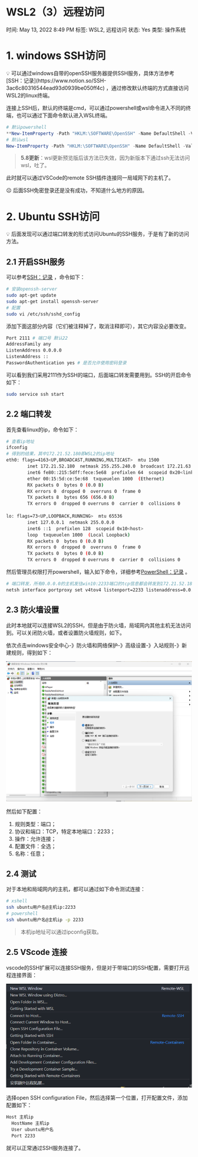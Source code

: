 # WSL2（3）远程访问

时间: May 13, 2022 8:49 PM
标签: WSL2, 远程访问
状态: Yes
类型: 操作系统

# 1. windows SSH访问

<aside>
💡 可以通过windows自带的openSSH服务器提供SSH服务，具体方法参考[SSH：记录](https://www.notion.so/SSH-3ac6c80316544ead93d0939be050ff4c) ，通过修改默认终端的方式直接访问WSL2的linux终端。

</aside>

连接上SSH后，默认的终端是cmd，可以通过powershell或wsl命令进入不同的终端，也可以通过下面命令默认进入WSL终端。

```powershell
# 默认powershell
**New-ItemProperty -Path "HKLM:\SOFTWARE\OpenSSH" -Name DefaultShell -Value "C:\Windows\System32\WindowsPowerShell\v1.0\powershell.exe" -PropertyType String -Force**
# 默认wsl
New-ItemProperty -Path "HKLM:\SOFTWARE\OpenSSH" -Name DefaultShell -Value "C:\WINDOWS\System32\bash.exe" -PropertyType String -Force
```

> **5.8更新**：wsl更新预览版后该方法已失效，因为新版本下通过ssh无法访问wsl，吐了。
> 

此时就可以通过VSCode的remote SSH插件连接同一局域网下的主机了。

<aside>
☹️ 后面SSH免密登录还是没有成功，不知道什么地方的原因。

</aside>

# 2. Ubuntu SSH访问

<aside>
💡 后面发现可以通过端口转发的形式访问Ubuntu的SSH服务，于是有了新的访问方法。

</aside>

## 2.1 开启SSH服务

可以参考[SSH：记录](https://www.notion.so/SSH-3ac6c80316544ead93d0939be050ff4c) ，命令如下：

```bash
# 安装openssh-server
sudo apt-get update
sudo apt-get install openssh-server
# 配置
sudo vi /etc/ssh/sshd_config
```

添加下面这部分内容（它们被注释掉了，取消注释即可），其它内容没必要改变。

```bash
Port 2111 # 端口号 默认22
AddressFamily any
ListenAddress 0.0.0.0
ListenAddress ::
PasswordAuthentication yes # 是否允许使用密码登录
```

可以看到我们采用2111作为SSH的端口，后面端口转发需要用到。SSH的开启命令如下：

```bash
sudo service ssh start
```

## 2.2 端口转发

首先查看linux的ip，命令如下：

```bash
# 查看ip地址
ifconfig
# 得到的结果，其中172.21.52.180即WSL2的ip地址
eth0: flags=4163<UP,BROADCAST,RUNNING,MULTICAST>  mtu 1500
        inet 172.21.52.180  netmask 255.255.240.0  broadcast 172.21.63.255
        inet6 fe80::215:5dff:fece:5e68  prefixlen 64  scopeid 0x20<link>
        ether 00:15:5d:ce:5e:68  txqueuelen 1000  (Ethernet)
        RX packets 0  bytes 0 (0.0 B)
        RX errors 0  dropped 0  overruns 0  frame 0
        TX packets 8  bytes 656 (656.0 B)
        TX errors 0  dropped 0 overruns 0  carrier 0  collisions 0

lo: flags=73<UP,LOOPBACK,RUNNING>  mtu 65536
        inet 127.0.0.1  netmask 255.0.0.0
        inet6 ::1  prefixlen 128  scopeid 0x10<host>
        loop  txqueuelen 1000  (Local Loopback)
        RX packets 0  bytes 0 (0.0 B)
        RX errors 0  dropped 0  overruns 0  frame 0
        TX packets 0  bytes 0 (0.0 B)
        TX errors 0  dropped 0 overruns 0  carrier 0  collisions 0
```

然后管理员权限打开powershell，输入如下命令，详细参考[PowerShell：记录](https://www.notion.so/PowerShell-d4c4f09d3eb94b6d83ef089497d63ffc) 。

```bash
# 端口转发，所有0.0.0.0的主机发往win10:2233端口的tcp信息都会转发到172.21.52.180：2111
netsh interface portproxy set v4tov4 listenport=2233 listenaddress=0.0.0.0 connectport=2111 connectaddress=172.21.53.185
```

## 2.3 防火墙设置

此时本地就可以连接WSL2的SSH，但是由于防火墙，局域网内其他主机无法访问到。可以关闭防火墙，或者设置防火墙规则，如下。

依次点击windows安全中心-》防火墙和网络保护-》高级设置-》入站规则-》新建规则，得到如下：

![Untitled](WSL2%EF%BC%883%EF%BC%89%E8%BF%9C%E7%A8%8B%E8%AE%BF%E9%97%AE%20e01d94f1d55f421e90c6d532ecdfc55d/Untitled.png)

然后如下配置：

1. 规则类型：端口；
2. 协议和端口：TCP，特定本地端口：2233；
3. 操作：允许连接；
4. 配置文件：全选；
5. 名称：任意；

## 2.4 测试

对于本地和局域网内的主机，都可以通过如下命令测试连接：

```bash
# xshell
ssh ubuntu用户名@主机ip:2233
# powershell
ssh ubuntu用户名@主机ip -p 2233
```

> 本机ip地址可以通过ipconfig获取。
> 

## 2.5 VScode 连接

vscode的SSH扩展可以连接SSH服务，但是对于带端口的SSH配置，需要打开远程连接界面：

![Untitled](WSL2%EF%BC%883%EF%BC%89%E8%BF%9C%E7%A8%8B%E8%AE%BF%E9%97%AE%20e01d94f1d55f421e90c6d532ecdfc55d/Untitled%201.png)

选择open SSH configuration File，然后选择第一个位置，打开配置文件，添加配置如下：

```bash
Host 主机ip
  HostName 主机ip
  User ubuntu用户名
  Port 2233
```

就可以正常通过SSH服务连接了。